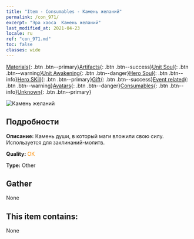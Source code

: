 ```yaml
---
title: "Item - Consumables - Камень желаний"
permalink: /con_971/
excerpt: "Эра хаоса  Камень желаний"
last_modified_at: 2021-04-23
locale: ru
ref: "con_971.md"
toc: false
classes: wide
---
```

 [Materials](/ItemsRU/){: .btn .btn--primary}[Artifacts](/ItemsRU/Artifacts/){: .btn .btn--success}[Unit Soul](/ItemsRU/UnitSoul/){: .btn .btn--warning}[Unit Awakening](/ItemsRU/UnitAwakening/){: .btn .btn--danger}[Hero Soul](/ItemsRU/HeroSoul/){: .btn .btn--info}[Hero SKill](/ItemsRU/HeroSkill/){: .btn .btn--primary}[Gift](/ItemsRU/Gift/){: .btn .btn--success}[Event related](/ItemsRU/Events/){: .btn .btn--warning}[Avatars](/ItemsRU/Avatars/){: .btn .btn--danger}[Consumables](/ItemsRU/Consumables/){: .btn .btn--info}[Unknown](/ItemsRU/Unknown/){: .btn .btn--primary}

 ![Камень желаний](/images/t/artifact_41005.png)

## Подробности
 **Описание:** Камень души, в который маги вложили свою силу. Используется для заклинаний-молитв.

 **Quality:** <span style="color: #FF8C00">OK</span>

 **Type:** Other

## Gather

  None

## This item contains:

  None

